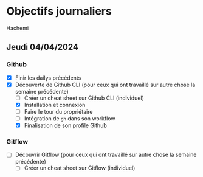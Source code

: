# Objectifs journaliers

Hachemi

## Jeudi 04/04/2024

### Github

- [x] Finir les dailys précédents
- [x] Découverte de Github CLI (pour ceux qui ont travaillé sur autre chose la semaine précédente)
  - [ ] Créer un cheat sheet sur Github CLI (individuel)
  - [x] Installation et connexion
  - [ ] Faire le tour du propriétaire
  - [ ] Intégration de `gh` dans son workflow
  - [x] Finalisation de son profile Github

### Gitflow

- [ ] Découvrir Gitflow (pour ceux qui ont travaillé sur autre chose la semaine précédente)
  - [ ] Créer un cheat sheet sur Gitflow (individuel)
